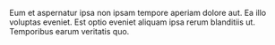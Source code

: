 Eum et aspernatur ipsa non ipsam tempore aperiam dolore aut.
Ea illo voluptas eveniet.
Est optio eveniet aliquam ipsa rerum blanditiis ut.
Temporibus earum veritatis quo.